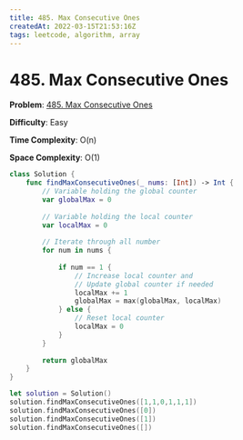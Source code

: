 ```yaml
---
title: 485. Max Consecutive Ones
createdAt: 2022-03-15T21:53:16Z
tags: leetcode, algorithm, array
---
```


# 485. Max Consecutive Ones

**Problem**: [485. Max Consecutive Ones](https://leetcode.com/problems/max-consecutive-ones/)

**Difficulty**: Easy

**Time Complexity**: O(n)

**Space Complexity**: O(1)

```swift
class Solution {
    func findMaxConsecutiveOnes(_ nums: [Int]) -> Int {
        // Variable holding the global counter
        var globalMax = 0
        
        // Variable holding the local counter
        var localMax = 0
        
        // Iterate through all number
        for num in nums {
            
            if num == 1 {
                // Increase local counter and
                // Update global counter if needed
                localMax += 1
                globalMax = max(globalMax, localMax)
            } else {
                // Reset local counter
                localMax = 0
            }
        }
        
        return globalMax
    }
}

let solution = Solution()
solution.findMaxConsecutiveOnes([1,1,0,1,1,1])
solution.findMaxConsecutiveOnes([0])
solution.findMaxConsecutiveOnes([1])
solution.findMaxConsecutiveOnes([])
```
